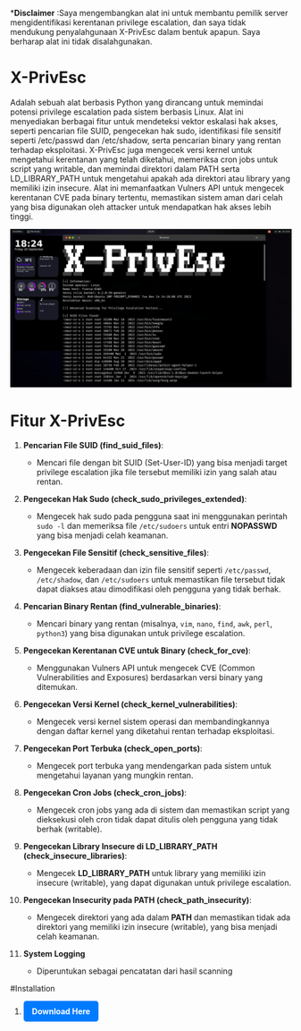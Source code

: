 ***Disclaimer** :Saya mengembangkan alat ini untuk membantu pemilik server mengidentifikasi kerentanan privilege escalation, dan saya tidak mendukung penyalahgunaan X-PrivEsc dalam bentuk apapun. Saya berharap alat ini tidak disalahgunakan.

# X-PrivEsc
Adalah sebuah alat berbasis Python yang dirancang untuk memindai potensi privilege escalation pada sistem berbasis Linux. Alat ini menyediakan berbagai fitur untuk mendeteksi vektor eskalasi hak akses, seperti pencarian file SUID, pengecekan hak sudo, identifikasi file sensitif seperti /etc/passwd dan /etc/shadow, serta pencarian binary yang rentan terhadap eksploitasi. X-PrivEsc juga mengecek versi kernel untuk mengetahui kerentanan yang telah diketahui, memeriksa cron jobs untuk script yang writable, dan memindai direktori dalam PATH serta LD_LIBRARY_PATH untuk mengetahui apakah ada direktori atau library yang memiliki izin insecure. Alat ini memanfaatkan Vulners API untuk mengecek kerentanan CVE pada binary tertentu, memastikan sistem aman dari celah yang bisa digunakan oleh attacker untuk mendapatkan hak akses lebih tinggi.

![X-PrivEsc Logo](img/Screenshot%20from%202024-09-20%2018-24-22.png)

# Fitur X-PrivEsc

1. **Pencarian File SUID (find_suid_files)**:
   - Mencari file dengan bit SUID (Set-User-ID) yang bisa menjadi target privilege escalation jika file tersebut memiliki izin yang salah atau rentan.

2. **Pengecekan Hak Sudo (check_sudo_privileges_extended)**:
   - Mengecek hak sudo pada pengguna saat ini menggunakan perintah `sudo -l` dan memeriksa file `/etc/sudoers` untuk entri **NOPASSWD** yang bisa menjadi celah keamanan.

3. **Pengecekan File Sensitif (check_sensitive_files)**:
   - Mengecek keberadaan dan izin file sensitif seperti `/etc/passwd`, `/etc/shadow`, dan `/etc/sudoers` untuk memastikan file tersebut tidak dapat diakses atau dimodifikasi oleh pengguna yang tidak berhak.

4. **Pencarian Binary Rentan (find_vulnerable_binaries)**:
   - Mencari binary yang rentan (misalnya, `vim`, `nano`, `find`, `awk`, `perl`, `python3`) yang bisa digunakan untuk privilege escalation.

5. **Pengecekan Kerentanan CVE untuk Binary (check_for_cve)**:
   - Menggunakan Vulners API untuk mengecek CVE (Common Vulnerabilities and Exposures) berdasarkan versi binary yang ditemukan.

6. **Pengecekan Versi Kernel (check_kernel_vulnerabilities)**:
   - Mengecek versi kernel sistem operasi dan membandingkannya dengan daftar kernel yang diketahui rentan terhadap eksploitasi.

7. **Pengecekan Port Terbuka (check_open_ports)**:
   - Mengecek port terbuka yang mendengarkan pada sistem untuk mengetahui layanan yang mungkin rentan.

8. **Pengecekan Cron Jobs (check_cron_jobs)**:
   - Mengecek cron jobs yang ada di sistem dan memastikan script yang dieksekusi oleh cron tidak dapat ditulis oleh pengguna yang tidak berhak (writable).

9. **Pengecekan Library Insecure di LD_LIBRARY_PATH (check_insecure_libraries)**:
   - Mengecek **LD_LIBRARY_PATH** untuk library yang memiliki izin insecure (writable), yang dapat digunakan untuk privilege escalation.

10. **Pengecekan Insecurity pada PATH (check_path_insecurity)**:
    - Mengecek direktori yang ada dalam **PATH** dan memastikan tidak ada direktori yang memiliki izin insecure (writable), yang bisa menjadi celah keamanan.

11. **System Logging**
    - Diperuntukan sebagai pencatatan dari hasil scanning

#Installation
1. <a href="https://github.com/fierza-dev/X-PrivEsc/blob/main/X-PrivEsc.zip" style="display: inline-block; background-color: #007bff; color: white; padding: 10px 15px; text-align: center; text-decoration: none; border-radius: 5px; font-weight: bold;">Download Here</a>


